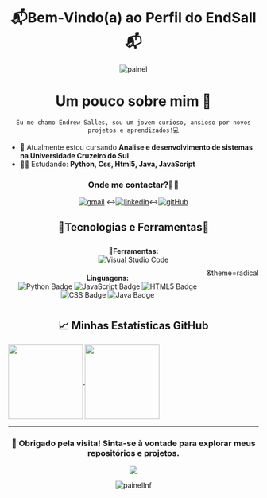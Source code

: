 <h1 align="center"> 📬Bem-Vindo(a) ao Perfil do EndSall 📬</h1>

<div align="center">

![painel](https://camo.githubusercontent.com/3909fc75ae856d89d2fd251f4c95a2157e22142606ee50ce4e1306c0b68e7ac7/68747470733a2f2f63617073756c652d72656e6465722e76657263656c2e6170702f6170693f747970653d776176696e6726636f6c6f723d303030303030266865696768743d3132302673656374696f6e3d686561646572
)

   <h1> Um pouco sobre mim 👋</h1> 

    Eu me chamo Endrew Salles, sou um jovem curioso, ansioso por novos projetos e aprendizados!💻
</div> 

- 🌱 Atualmente estou cursando **Analise e desenvolvimento de sistemas na Universidade Cruzeiro do Sul**
- 👨‍💻 Estudando: **Python, Css, Html5, Java, JavaScript**
<div align="center">

### Onde me contactar?🧙‍♂️


[![gmail](https://img.shields.io/badge/Gmail-D14836?style=for-the-badge&logo=gmail&logoColor=white)](mailto:sallesendrew2@gmail.com "sallesendrew2@gmail.com") <->[![linkedin](https://img.shields.io/badge/LinkedIn-0077B5?style=for-the-badge&logo=linkedin&logoColor=white)](https://www.linkedin.com/feed/?trk=guest_homepage-basic_google-one-tap-submit "Clique Aqui!")<->[![gitHub](https://img.shields.io/badge/GitHub-100000?style=for-the-badge&logo=github&logoColor=white)](https://github.com/EndSall "Clique Aqui!")

</div>

<h2 align="center">🔧Tecnologias e Ferramentas🔧</h2>
<div style="display: flex; flex-wrap: wrap; justify-content: center;">

  <div align= center style="flex: 50%; padding: 10px;">
    <strong>🔧Ferramentas:</strong><br>
    <img src="https://img.shields.io/badge/Visual_Studio_Code-0078D4?style=for-the-badge&logo=visual%20studio%20code&logoColor=white" alt="Visual Studio Code" />
  </div>

  <div align= center style="flex: 50%; padding: 10px;">
    <strong>Linguagens:</strong><br>
    <img src="https://img.shields.io/badge/-Python-blue?logo=Python&logoColor=white" alt="Python Badge" />
    <img src="https://img.shields.io/badge/-JavaScript-yellow?logo=javascript&logoColor=black" alt="JavaScript Badge" />
    <img src="https://img.shields.io/badge/HTML5-E34F26?style=for-the-badge&logo=html5&logoColor=white" alt="HTML5 Badge" />
    <img src="https://img.shields.io/badge/CSS-239120?style=for-the-badge&logo=css3&logoColor=white" alt="CSS Badge" />
    <img src="https://img.shields.io/badge/Java-ED8B00?style=for-the-badge&logo=openjdk&logoColor=white" alt="Java Badge" />
  </div>
&theme=radical
</div>

<h2 align="center">📈 Minhas Estatísticas GitHub</h2>

<a href="https://github.com/EndSall/github-readme-stats">
  <img height=150 align="center" src="https://github-readme-stats.vercel.app/api?username=Endsall&show_icons=true&theme=radical" />
</a>
<a href="https://github.com/EndSall/convoychat">
  <img height=150 align="center" src="https://github-readme-stats.vercel.app/api/top-langs?username=EndSall&layout=donut&langs_count=8&card_width=320&theme=radical" />
</a>

</div>
<div align="center">

---

### 🌟 **Obrigado pela visita!** Sinta-se à vontade para explorar meus repositórios e projetos.

<p align="center">   <img alingn="center" src="https://profile-counter.glitch.me/Endsall/count.svg" /></p>

![painelInf](https://camo.githubusercontent.com/f5afc35289f576638056ab5a2171a4fc940b20fe14ae26c2f671b6a9783cfa07/68747470733a2f2f63617073756c652d72656e6465722e76657263656c2e6170702f6170693f747970653d776176696e6726636f6c6f723d303030303030266865696768743d3132302673656374696f6e3d666f6f746572)

</div>
